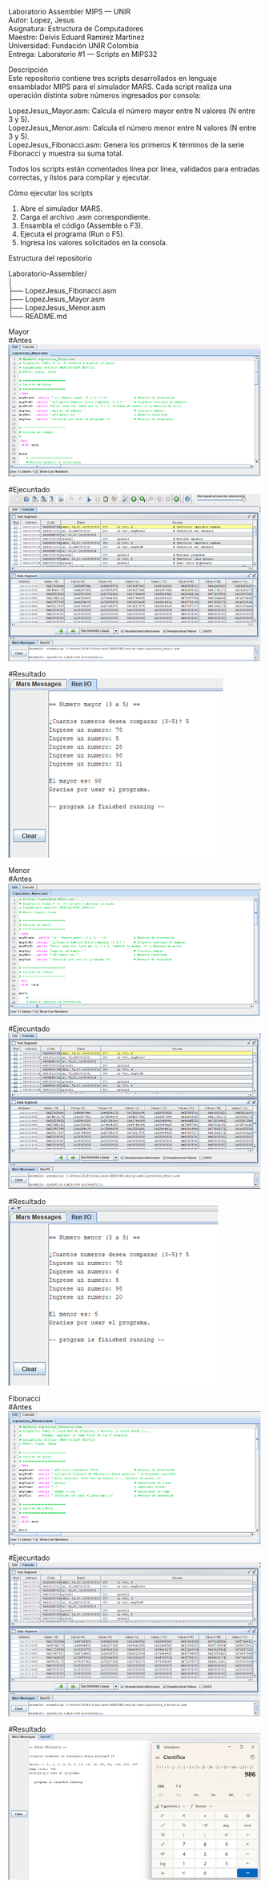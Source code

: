 Laboratorio Assembler MIPS — UNIR  
Autor: Lopez, Jesus  
Asignatura: Estructura de Computadores  
Maestro: Deivis Eduard Ramirez Martinez  
Universidad: Fundación UNIR Colombia  
Entrega: Laboratorio #1 — Scripts en MIPS32

Descripción  
Este repositorio contiene tres scripts desarrollados en lenguaje ensamblador MIPS para el simulador MARS. Cada script realiza una operación distinta sobre números ingresados por consola:

LopezJesus_Mayor.asm: Calcula el número mayor entre N valores (N entre 3 y 5).  
LopezJesus_Menor.asm: Calcula el número menor entre N valores (N entre 3 y 5).  
LopezJesus_Fibonacci.asm: Genera los primeros K términos de la serie Fibonacci y muestra su suma total.  

Todos los scripts están comentados línea por línea, validados para entradas correctas, y listos para compilar y ejecutar.

Cómo ejecutar los scripts
1. Abre el simulador MARS.
2. Carga el archivo .asm correspondiente.
3. Ensambla el código (Assemble o F3).
4. Ejecuta el programa (Run o F5).
5. Ingresa los valores solicitados en la consola.

Estructura del repositorio

Laboratorio-Assembler/  
│  
├── LopezJesus_Fibonacci.asm  
├── LopezJesus_Mayor.asm  
├── LopezJesus_Menor.asm  
└── README.md

Mayor  
#Antes  
![](img/Mayor_Antes_Assemble.png)

#Ejecuntado  
![](img/Mayor_Despues_Assemble.png)

#Resultado  
![](img/Mayor_Resultado_Assemble.png)

Menor  
#Antes  
![](img/Menor_Antes_Assemble.png)

#Ejecuntado  
![](img/Menor_Despues_Assemble.png)

#Resultado  
![](img/Menor_Resultado_Assemble.png)

Fibonacci  
#Antes  
![](img/Fibonacci_Antes_Assemble.png)

#Ejecuntado  
![](img/Fibonacci_Despues_Assemble.png)

#Resultado  
![](img/Fibonacci_Resultado_Assemble.png)
